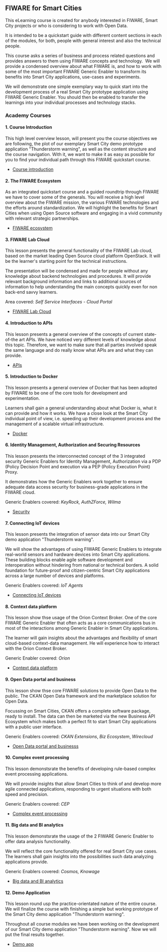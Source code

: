 <h2>FIWARE for Smart Cities</h2>

This eLearning course is created for anybody interested in FIWARE, Smart City projects or who is considering to work
with Open Data.

It is intended to be a quickstart guide with different content sections in each of the modules, for both, people with
general interest and also the technical people.

This course asks a series of business and process related questions and provides answers to them using FIWARE concepts
and technology.  We will provide a condensed overview about what FIWARE is, and how to work with some of the most
important FIWARE Generic Enabler to transform its benefits into Smart City applications, use-cases and experiments.

We will demonstrate one simple exemplary way to quick start into the development process of a real Smart City prototype
application using FIWARE Generic Enabler. You should then be enabled to transfer the learnings into your individual
processes and technology stacks.

<h3>Academy Courses</h3>

#### 1. Course Introduction

This high level overview lesson, will present you the course objectives we are following, the plot of our exemplary
Smart City demo prototype application "Thunderstorm warning", as well as the content structure and the course
navigation. With it, we want to make it as easy as possible for you to find your individual path through this FIWARE
quickstart course.

-   [Course introduction](http://46.17.108.49/00/)

#### 2. The FIWARE Ecosystem

As an integrated quickstart course and a guided roundtrip through FIWARE we have to cover some of the generals. You will
receive a high level overview about the FIWARE mission, the various FIWARE technologies and the efforts around
standardization. We will highlight the benefits for Smart Cities when using Open Source software and engaging in a vivid
community with relevant strategic partnerships.

-   [FIWARE ecosystem](http://46.17.108.49/01/)

#### 3. FIWARE Lab Cloud

This lesson presents the general functionality of the FIWARE Lab cloud, based on the market leading Open Source cloud
platform OpenStack. It will be the learner's starting point for the technical instructions.

The presentation will be condensed and made for people without any knowledge about backend technologies and procedures.
It will provide relevant background information and links to additional sources of information to help understanding the
main concepts quickly even for non back-end savvy learners.

Area covered: _Self Service Interfaces - Cloud Portal_

-   [FIWARE Lab Cloud](http://46.17.108.49/02/)

#### 4. Introduction to APIs

This lesson presents a general overview of the concepts of current state-of-the art APIs. We have noticed very different
levels of knowledge about this topic. Therefore, we want to make sure that all parties involved speak the same language
and do really know what APIs are and what they can provide.

-   [APIs](http://46.17.108.49/03/)

#### 5. Introduction to Docker

This lesson presents a general overview of Docker that has been adopted by FIWARE to be one of the core tools for
development and experimentation.

Learners shall gain a general understanding about what Docker is, what it can provide and how it works. We have a close
look at the Smart City individual point of view, i.e. speeding up their development process and the management of a
scalable virtual infrastructure.

-   [Docker](http://46.17.108.49/04/)

#### 6. Identity Management, Authorization and Securing Resources

This lesson presents the interconnected concept of the 3 integrated security Generic Enablers for Identity Management,
Authorization via a PDP (Policy Decision Point and execution via a PEP (Policy Execution Point) Proxy.

It demonstrates how the Generic Enablers work together to ensure adequate data access security for business-grade
applications in the FIWARE cloud.

Generic Enablers covered: _KeyRock, AuthZForce, Wilma_

-   [Security](http://46.17.108.49/05/)

#### 7. Connecting IoT devices

This lesson presents the integration of sensor data into our Smart City demo application "Thunderstorm warning".

We will show the advantages of using FIWARE Generic Enablers to integrate real-world sensors and hardware devices into
Smart City applications. These building blocks enable agile software development and interoperation without hindering
from national or technical borders. A solid foundation for future-proof and citizen-centric Smart City applications
across a large number of devices and platforms.

Generic Enablers covered: _IoT Agents_

-   [Connecting IoT devices](http://46.17.108.49/06/)

#### 8. Context data platform

This lesson show thse usage of the Orion Context Broker. One of the core FIWARE Generic Enabler that often acts as a
core communications bus in most of the interactions among Generic Enabler in Smart City applications.

The learner will gain insights about the advantages and flexibility of smart cloud-based context-data management. He
will experience how to interact with the Orion Context Broker.

Generic Enabler covered: _Orion_

-   [Context data platform](http://46.17.108.49/07/)

#### 9. Open Data portal and business

This lesson show thse core FIWARE solutions to provide Open Data to the public. The CKAN Open Data framework and the
marketplace solution for Open Data.

Focussing on Smart Cities, CKAN offers a complete software package, ready to install. The data can then be marketed via
the new Business API Ecosystem which makes both a perfect fit to start Smart City applications with a public user
interface.

Generic Enablers covered: _CKAN Extensions_, _Biz Ecosystem_, _Wirecloud_

-   [Open Data portal and businesss](http://46.17.108.49/08/)

#### 10. Complex event processing

This lesson demonstsrate the benefits of developing rule-based complex event processing applications.

We will provide insights that allow Smart Cities to think of and develop more agile connected applications, responding
to urgent situations with both speed and precision.

Generic Enablers covered: _CEP_

-   [Complex event processing](http://46.17.108.49/09/)

#### 11. Big data and BI analytics

This lesson demonstsrate the usage of the 2 FIWARE Generic Enabler to offer data analysis functionality.

We will reflect the core functionality offered for real Smart City use cases. The learners shall gain insights into the
possibilities such data analyzing applications provide.

Generic Enablers covered: _Cosmos, Knowage_

-   [Big data and BI analytics](http://46.17.108.49/10/)

#### 12. Demo Application

This lesson round usp the practice-orientated nature of the entire course. We will finalize the course with finishing a
simple but working prototype of the Smart City demo application "Thunderstorm warning".

Throughout all course modules we have been working on the development of our Smart City demo application "Thunderstorm
warning". Now we will put the final results together.

-   [Demo app](http://46.17.108.49/11/)
